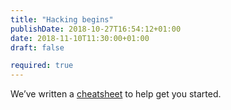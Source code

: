 ```yaml
---
title: "Hacking begins"
publishDate: 2018-10-27T16:54:12+01:00
date: 2018-11-10T11:30:00+01:00
draft: false

required: true
---
```

We’ve written a [cheatsheet](#) to help get you started.